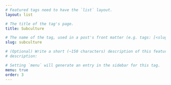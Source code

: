 ```yaml
---
# Featured tags need to have the `list` layout.
layout: list

# The title of the tag's page.
title: Subculture

# The name of the tag, used in a post's front matter (e.g. tags: [<slug>]).
slug: subculture

# (Optional) Write a short (~150 characters) description of this featured tag.
# description: 

# Setting `menu` will generate an entry in the sidebar for this tag.
menu: true
order: 3
---
```

